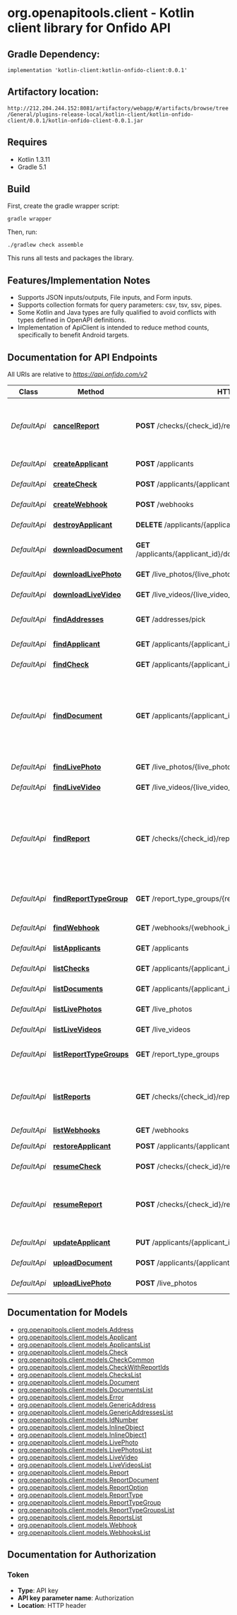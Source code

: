 # org.openapitools.client - Kotlin client library for Onfido API

## Gradle Dependency:
```implementation 'kotlin-client:kotlin-onfido-client:0.0.1'```

## Artifactory location:
```http://212.204.244.152:8081/artifactory/webapp/#/artifacts/browse/tree/General/plugins-release-local/kotlin-client/kotlin-onfido-client/0.0.1/kotlin-onfido-client-0.0.1.jar```

## Requires

* Kotlin 1.3.11
* Gradle 5.1

## Build

First, create the gradle wrapper script:

```
gradle wrapper
```

Then, run:

```
./gradlew check assemble
```

This runs all tests and packages the library.

## Features/Implementation Notes

* Supports JSON inputs/outputs, File inputs, and Form inputs.
* Supports collection formats for query parameters: csv, tsv, ssv, pipes.
* Some Kotlin and Java types are fully qualified to avoid conflicts with types defined in OpenAPI definitions.
* Implementation of ApiClient is intended to reduce method counts, specifically to benefit Android targets.

<a name="documentation-for-api-endpoints"></a>
## Documentation for API Endpoints

All URIs are relative to *https://api.onfido.com/v2*

Class | Method | HTTP request | Description
------------ | ------------- | ------------- | -------------
*DefaultApi* | [**cancelReport**](docs/DefaultApi.md#cancelreport) | **POST** /checks/{check_id}/reports/{report_id}/cancel | This endpoint is for cancelling individual paused reports.
*DefaultApi* | [**createApplicant**](docs/DefaultApi.md#createapplicant) | **POST** /applicants | Create Applicant
*DefaultApi* | [**createCheck**](docs/DefaultApi.md#createcheck) | **POST** /applicants/{applicant_id}/checks | Create a check
*DefaultApi* | [**createWebhook**](docs/DefaultApi.md#createwebhook) | **POST** /webhooks | Create a webhook
*DefaultApi* | [**destroyApplicant**](docs/DefaultApi.md#destroyapplicant) | **DELETE** /applicants/{applicant_id} | Delete Applicant
*DefaultApi* | [**downloadDocument**](docs/DefaultApi.md#downloaddocument) | **GET** /applicants/{applicant_id}/documents/{document_id}/download | Download a documents raw data
*DefaultApi* | [**downloadLivePhoto**](docs/DefaultApi.md#downloadlivephoto) | **GET** /live_photos/{live_photo_id}/download | Download live photo
*DefaultApi* | [**downloadLiveVideo**](docs/DefaultApi.md#downloadlivevideo) | **GET** /live_videos/{live_video_id}/download | Download live video
*DefaultApi* | [**findAddresses**](docs/DefaultApi.md#findaddresses) | **GET** /addresses/pick | Search for addresses by postcode
*DefaultApi* | [**findApplicant**](docs/DefaultApi.md#findapplicant) | **GET** /applicants/{applicant_id} | Retrieve Applicant
*DefaultApi* | [**findCheck**](docs/DefaultApi.md#findcheck) | **GET** /applicants/{applicant_id}/checks/{check_id} | Retrieve a Check
*DefaultApi* | [**findDocument**](docs/DefaultApi.md#finddocument) | **GET** /applicants/{applicant_id}/documents/{document_id} | A single document can be retrieved by calling this endpoint with the document’s unique identifier.
*DefaultApi* | [**findLivePhoto**](docs/DefaultApi.md#findlivephoto) | **GET** /live_photos/{live_photo_id} | Retrieve live photo
*DefaultApi* | [**findLiveVideo**](docs/DefaultApi.md#findlivevideo) | **GET** /live_videos/{live_video_id} | Retrieve live video
*DefaultApi* | [**findReport**](docs/DefaultApi.md#findreport) | **GET** /checks/{check_id}/reports/{report_id} | A single report can be retrieved using this endpoint with the corresponding unique identifier.
*DefaultApi* | [**findReportTypeGroup**](docs/DefaultApi.md#findreporttypegroup) | **GET** /report_type_groups/{report_type_group_id} | Retrieve single report type group object
*DefaultApi* | [**findWebhook**](docs/DefaultApi.md#findwebhook) | **GET** /webhooks/{webhook_id} | Retrieve a Webhook
*DefaultApi* | [**listApplicants**](docs/DefaultApi.md#listapplicants) | **GET** /applicants | List Applicants
*DefaultApi* | [**listChecks**](docs/DefaultApi.md#listchecks) | **GET** /applicants/{applicant_id}/checks | Retrieve Checks
*DefaultApi* | [**listDocuments**](docs/DefaultApi.md#listdocuments) | **GET** /applicants/{applicant_id}/documents | List documents
*DefaultApi* | [**listLivePhotos**](docs/DefaultApi.md#listlivephotos) | **GET** /live_photos | List live photos
*DefaultApi* | [**listLiveVideos**](docs/DefaultApi.md#listlivevideos) | **GET** /live_videos | List live videos
*DefaultApi* | [**listReportTypeGroups**](docs/DefaultApi.md#listreporttypegroups) | **GET** /report_type_groups | Retrieve all report type groups
*DefaultApi* | [**listReports**](docs/DefaultApi.md#listreports) | **GET** /checks/{check_id}/reports | All the reports belonging to a particular check can be listed from this endpoint.
*DefaultApi* | [**listWebhooks**](docs/DefaultApi.md#listwebhooks) | **GET** /webhooks | List webhooks
*DefaultApi* | [**restoreApplicant**](docs/DefaultApi.md#restoreapplicant) | **POST** /applicants/{applicant_id}/restore | Restore Applicant
*DefaultApi* | [**resumeCheck**](docs/DefaultApi.md#resumecheck) | **POST** /checks/{check_id}/resume | Resume a Check
*DefaultApi* | [**resumeReport**](docs/DefaultApi.md#resumereport) | **POST** /checks/{check_id}/reports/{report_id}/resume | This endpoint is for resuming individual paused reports.
*DefaultApi* | [**updateApplicant**](docs/DefaultApi.md#updateapplicant) | **PUT** /applicants/{applicant_id} | Update Applicant
*DefaultApi* | [**uploadDocument**](docs/DefaultApi.md#uploaddocument) | **POST** /applicants/{applicant_id}/documents | Upload a document
*DefaultApi* | [**uploadLivePhoto**](docs/DefaultApi.md#uploadlivephoto) | **POST** /live_photos | Upload live photo


<a name="documentation-for-models"></a>
## Documentation for Models

 - [org.openapitools.client.models.Address](docs/Address.md)
 - [org.openapitools.client.models.Applicant](docs/Applicant.md)
 - [org.openapitools.client.models.ApplicantsList](docs/ApplicantsList.md)
 - [org.openapitools.client.models.Check](docs/Check.md)
 - [org.openapitools.client.models.CheckCommon](docs/CheckCommon.md)
 - [org.openapitools.client.models.CheckWithReportIds](docs/CheckWithReportIds.md)
 - [org.openapitools.client.models.ChecksList](docs/ChecksList.md)
 - [org.openapitools.client.models.Document](docs/Document.md)
 - [org.openapitools.client.models.DocumentsList](docs/DocumentsList.md)
 - [org.openapitools.client.models.Error](docs/Error.md)
 - [org.openapitools.client.models.GenericAddress](docs/GenericAddress.md)
 - [org.openapitools.client.models.GenericAddressesList](docs/GenericAddressesList.md)
 - [org.openapitools.client.models.IdNumber](docs/IdNumber.md)
 - [org.openapitools.client.models.InlineObject](docs/InlineObject.md)
 - [org.openapitools.client.models.InlineObject1](docs/InlineObject1.md)
 - [org.openapitools.client.models.LivePhoto](docs/LivePhoto.md)
 - [org.openapitools.client.models.LivePhotosList](docs/LivePhotosList.md)
 - [org.openapitools.client.models.LiveVideo](docs/LiveVideo.md)
 - [org.openapitools.client.models.LiveVideosList](docs/LiveVideosList.md)
 - [org.openapitools.client.models.Report](docs/Report.md)
 - [org.openapitools.client.models.ReportDocument](docs/ReportDocument.md)
 - [org.openapitools.client.models.ReportOption](docs/ReportOption.md)
 - [org.openapitools.client.models.ReportType](docs/ReportType.md)
 - [org.openapitools.client.models.ReportTypeGroup](docs/ReportTypeGroup.md)
 - [org.openapitools.client.models.ReportTypeGroupsList](docs/ReportTypeGroupsList.md)
 - [org.openapitools.client.models.ReportsList](docs/ReportsList.md)
 - [org.openapitools.client.models.Webhook](docs/Webhook.md)
 - [org.openapitools.client.models.WebhooksList](docs/WebhooksList.md)


<a name="documentation-for-authorization"></a>
## Documentation for Authorization

<a name="Token"></a>
### Token

- **Type**: API key
- **API key parameter name**: Authorization
- **Location**: HTTP header

